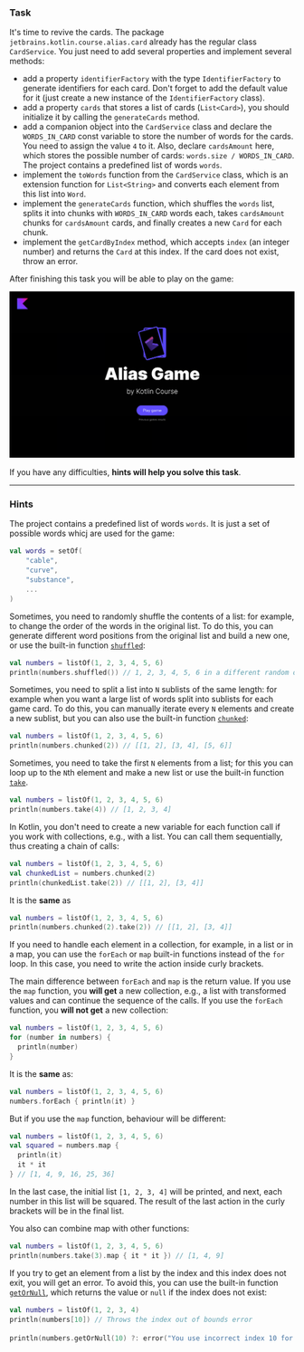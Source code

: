 ### Task

It's time to revive the cards. The package `jetbrains.kotlin.course.alias.card` already has the regular class `CardService`.
You just need to add several properties and implement several methods:

- add a property `identifierFactory` with the type `IdentifierFactory` to generate identifiers for each card.
  Don't forget to add the default value for it (just create a new instance of the `IdentifierFactory` class).
- add a property `cards` that stores a list of cards (`List<Card>`), you should initialize it by calling
  the `generateCards` method.
- add a companion object into the `CardService` class and declare the `WORDS_IN_CARD` const variable to store the number
  of words for the cards.
  You need to assign the value `4` to it. Also, declare `cardsAmount` here, which stores the possible number of
  cards: `words.size / WORDS_IN_CARD`.
  The project contains a predefined list of words `words`.
- implement the `toWords` function from the `CardService` class, which is an extension function for `List<String>`
  and converts each element from this list into `Word`.
- implement the `generateCards` function, which shuffles the `words` list, splits it into chunks with `WORDS_IN_CARD` words
  each,
  takes `cardsAmount` chunks for `cardsAmount` cards, and finally creates a new `Card` for each chunk.
- implement the `getCardByIndex` method, which accepts `index` (an integer number) and returns the `Card` at this index.
  If the card does not exist, throw an error.

After finishing this task you will be able to play on the game:

![The current state of the game](../../utils/src/main/resources/images/states/alias/state1.gif)

If you have any difficulties, **hints will help you solve this task**.

----

### Hints

<div class="hint" title="What does a list of words look like?">

The project contains a predefined list of words `words`. It is just a set of possible words whicj are used for the game:
```kotlin
val words = setOf(
    "cable",
    "curve",
    "substance",
    ...
)
```
</div>


<div class="hint" title="The `shuffled` built-in function">

Sometimes, you need to randomly shuffle the contents of a list: for example,
to change the order of the words in the original list.
To do this, you can generate different word positions from the original list and build a new one,
or use the built-in function [`shuffled`](https://kotlinlang.org/api/latest/jvm/stdlib/kotlin.collections/shuffled.html):

  ```kotlin
  val numbers = listOf(1, 2, 3, 4, 5, 6)
  println(numbers.shuffled()) // 1, 2, 3, 4, 5, 6 in a different random order
  ```
</div>

<div class="hint" title="The `chunked` built-in function">

Sometimes, you need to split a list into `N` sublists of the same length:
for example when you want a large list of words split into sublists for each game card.
To do this, you can manually iterate every `N` elements and create a new sublist,
but you can also use the built-in function [`chunked`](https://kotlinlang.org/docs/collection-parts.html#chunked):

  ```kotlin
  val numbers = listOf(1, 2, 3, 4, 5, 6)
  println(numbers.chunked(2)) // [[1, 2], [3, 4], [5, 6]]
  ```
</div>

<div class="hint" title="The `take` built-in function">

Sometimes, you need to take the first `N` elements from a list;
for this you can loop up to the `N`th element and make a new list
or use the built-in function [`take`](https://kotlinlang.org/api/latest/jvm/stdlib/kotlin.collections/take.html).

  ```kotlin
  val numbers = listOf(1, 2, 3, 4, 5, 6)
  println(numbers.take(4)) // [1, 2, 3, 4]
  ```
</div>

<div class="hint" title="Chaining multiple function calls">

In Kotlin, you don't need to create a new variable for each function call
if you work with collections, e.g., with a list.
You can call them sequentially, thus creating a chain of calls:

  ```kotlin
  val numbers = listOf(1, 2, 3, 4, 5, 6)
  val chunkedList = numbers.chunked(2)
  println(chunkedList.take(2)) // [[1, 2], [3, 4]]
  ```

It is the **same** as

  ```kotlin
  val numbers = listOf(1, 2, 3, 4, 5, 6)
  println(numbers.chunked(2).take(2)) // [[1, 2], [3, 4]]
  ```
</div>

<div class="hint" title="The `map` and `forEach` built-in functions">

If you need to handle each element in a collection, for example, in a list or in a map,
you can use the `forEach` or `map` built-in functions instead of the `for` loop.
In this case, you need to write the action inside curly brackets.

The main difference between `forEach` and `map` is the return value.
If you use the `map` function, you **will get** a new collection, e.g., a list with transformed values and can continue the sequence of the calls.
If you use the `forEach` function, you **will not get** a new collection:

  ```kotlin
  val numbers = listOf(1, 2, 3, 4, 5, 6)
  for (number in numbers) {
    println(number)
  }
  ```
It is the **same** as:
  ```kotlin
  val numbers = listOf(1, 2, 3, 4, 5, 6)
  numbers.forEach { println(it) }
  ```

But if you use the `map` function, behaviour will be different:
  ```kotlin
  val numbers = listOf(1, 2, 3, 4, 5, 6)
  val squared = numbers.map { 
    println(it) 
    it * it
  } // [1, 4, 9, 16, 25, 36]
  ```

In the last case, the initial list `[1, 2, 3, 4]` will be printed, and next, each number in this list will be squared.
The result of the last action in the curly brackets will be in the final list.

You also can combine map with other functions:
  ```kotlin
  val numbers = listOf(1, 2, 3, 4, 5, 6)
  println(numbers.take(3).map { it * it }) // [1, 4, 9]
  ```
</div>

<div class="hint" title="The `getOrNull` built-in function">

If you try to get an element from a list by the index and this index does not exit, you will get an error.
To avoid this, you can use the built-in function [`getOrNull`](https://kotlinlang.org/api/latest/jvm/stdlib/kotlin.collections/get-or-null.html), which returns the value or `null` if the index does not exist:

  ```kotlin
  val numbers = listOf(1, 2, 3, 4)
  println(numbers[10]) // Throws the index out of bounds error

  println(numbers.getOrNull(10) ?: error("You use incorrect index 10 for the list")) // Is better because the error message will inform the user about the error in detail
  ```
</div>
